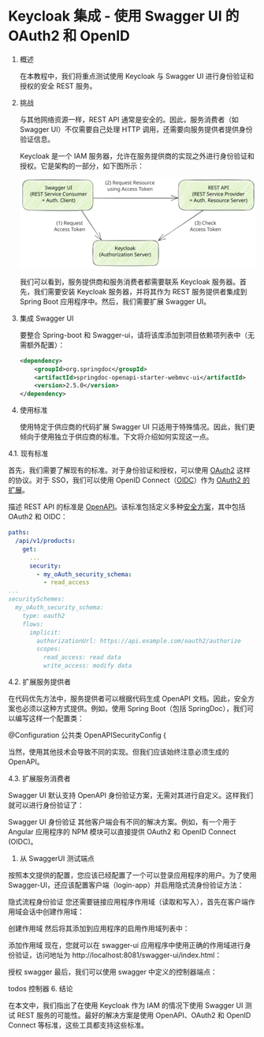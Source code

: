 # Keycloak 集成 - 使用 Swagger UI 的 OAuth2 和 OpenID

1. 概述

    在本教程中，我们将重点测试使用 Keycloak 与 Swagger UI 进行身份验证和授权的安全 REST 服务。

2. 挑战

    与其他网络资源一样，REST API 通常是安全的。因此，服务消费者（如 Swagger UI）不仅需要自己处理 HTTP 调用，还需要向服务提供者提供身份验证信息。

    Keycloak 是一个 IAM 服务器，允许在服务提供商的实现之外进行身份验证和授权。它是架构的一部分，如下图所示：

    ![使用 Keycloak 进行身份验证](pic/oauth.svg)

    我们可以看到，服务提供商和服务消费者都需要联系 Keycloak 服务器。首先，我们需要安装 Keycloak 服务器，并将其作为 REST 服务提供者集成到 Spring Boot 应用程序中。然后，我们需要扩展 Swagger UI。

3. 集成 Swagger UI

    要整合 Spring-boot 和 Swagger-ui，请将该库添加到项目依赖项列表中（无需额外配置）：

    ```xml
    <dependency>
        <groupId>org.springdoc</groupId>
        <artifactId>springdoc-openapi-starter-webmvc-ui</artifactId>
        <version>2.5.0</version>
    </dependency>
    ```

4. 使用标准

    使用特定于供应商的代码扩展 Swagger UI 只适用于特殊情况。因此，我们更倾向于使用独立于供应商的标准。下文将介绍如何实现这一点。

4.1. 现有标准

首先，我们需要了解现有的标准。对于身份验证和授权，可以使用 [OAuth2](https://oauth.net/2/) 这样的协议。对于 SSO，我们可以使用 OpenID Connect（[OIDC](https://openid.net/connect/)）作为 [OAuth2 的扩展](https://developer.okta.com/blog/2019/10/21/illustrated-guide-to-oauth-and-oidc)。

描述 REST API 的标准是 [OpenAPI](https://www.openapis.org/)。该标准包括定义多种[安全方案](https://swagger.io/docs/specification/authentication)，其中包括 OAuth2 和 OIDC：

```yml
paths:
  /api/v1/products:
    get:
      ...
      security:
        - my_oAuth_security_schema:
          - read_access
...
securitySchemes:
  my_oAuth_security_schema:
    type: oauth2
    flows:
      implicit:
        authorizationUrl: https://api.example.com/oauth2/authorize
        scopes:
          read_access: read data
          write_access: modify data
```

4.2. 扩展服务提供者

在代码优先方法中，服务提供者可以根据代码生成 OpenAPI 文档。因此，安全方案也必须以这种方式提供。例如，使用 Spring Boot（包括 SpringDoc），我们可以编写这样一个配置类：

@Configuration
公共类 OpenAPISecurityConfig {

当然，使用其他技术会导致不同的实现。但我们应该始终注意必须生成的 OpenAPI。

4.3. 扩展服务消费者

Swagger UI 默认支持 OpenAPI 身份验证方案，无需对其进行自定义。这样我们就可以进行身份验证了：

Swagger UI 身份验证
其他客户端会有不同的解决方案。例如，有一个用于 Angular 应用程序的 NPM 模块可以直接提供 OAuth2 和 OpenID Connect (OIDC)。

1. 从 SwaggerUI 测试端点

按照本文提供的配置，您应该已经配置了一个可以登录应用程序的用户。为了使用 Swagger-UI，还应该配置客户端（login-app）并启用隐式流身份验证方法：

隐式流程身份验证
您还需要链接应用程序作用域（读取和写入），首先在客户端作用域会话中创建作用域：

创建作用域
然后将其添加到应用程序的启用作用域列表中：

添加作用域
现在，您就可以在 swagger-ui 应用程序中使用正确的作用域进行身份验证，访问地址为 http://localhost:8081/swagger-ui/index.html：

授权 swagger
最后，我们可以使用 swagger 中定义的控制器端点：

todos 控制器
6. 结论

在本文中，我们指出了在使用 Keycloak 作为 IAM 的情况下使用 Swagger UI 测试 REST 服务的可能性。最好的解决方案是使用 OpenAPI、OAuth2 和 OpenID Connect 等标准，这些工具都支持这些标准。
